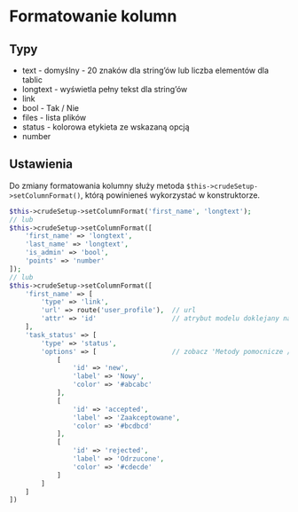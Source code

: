 Formatowanie kolumn
===

## Typy

* text - domyślny - 20 znaków dla string’ów lub liczba elementów dla tablic
* longtext - wyświetla pełny tekst dla string’ów
* link
* bool - Tak / Nie
* files - lista plików
* status - kolorowa etykieta ze wskazaną opcją
* number

## Ustawienia

Do zmiany formatowania kolumny służy metoda `$this->crudeSetup->setColumnFormat()`, którą powinieneś wykorzystać w konstruktorze.

```php
$this->crudeSetup->setColumnFormat('first_name', 'longtext');
// lub
$this->crudeSetup->setColumnFormat([
    'first_name' => 'longtext',
    'last_name' => 'longtext',
    'is_admin' => 'bool',
    'points' => 'number'
]);
// lub
$this->crudeSetup->setColumnFormat([
    'first_name' => [
        'type' => 'link',
        'url' => route('user_profile'),  // url
        'attr' => 'id'                   // atrybut modelu doklejany na końcu adresu
    ],
    'task_status' => [
        'type' => 'status',
        'options' => [                   // zobacz 'Metody pomocnicze / Options'
            [
                'id' => 'new',
                'label' => 'Nowy',
                'color' => '#abcabc'
            ],
            [
                'id' => 'accepted',
                'label' => 'Zaakceptowane',
                'color' => '#bcdbcd'
            ],
            [
                'id' => 'rejected',
                'label' => 'Odrzucone',
                'color' => '#cdecde'
            ]
        ]
    ]
])
```
